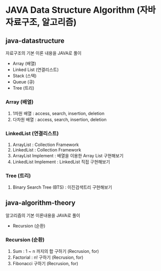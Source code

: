 # JAVA Data Structure Algorithm (자바 자료구조, 알고리즘)

## java-datastructure 
자료구조의 기본 이론 내용을 JAVA로 풀이
- Array (배열)
- Linked List (연결리스트)
- Stack (스택)
- Queue (큐)
- Tree (트리)

### Array (배열)
1. 1차원 배열 : access, search, insertion, deletion
2. 다차원 배열 : access, search, insertion, deletion
 
### LinkedList (연결리스트)
1. ArrayList : Collection Framework
2. LinkedList : Collection Framework
3. ArrayList Implement : 배열을 이용한 Array List 구현해보기
4. LinkedList Implement : LinkedList 직접 구현해보기 

### Tree (트리)
1. Binary Search Tree (BTS) : 이진검색트리 구현해보기 

## java-algorithm-theory 
알고리즘의 기본 이론내용을 JAVA로 풀이
- Recursion (순환) 

### Recursion (순환)  
1.  Sum : 1 ~ n 까지의 합 구하기 (Recrusion, for)
2.  Factorial : n! 구하기 (Recrusion, for)
3.  Fibonacci 구하기 (Recrusion, for)


